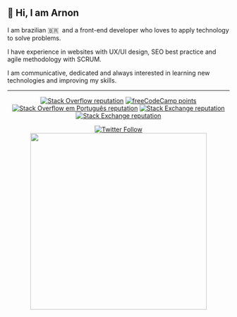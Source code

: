 ## 👋 Hi, I am Arnon

I am brazilian 🇧🇷 &nbsp;and a front-end developer who loves to apply technology to solve problems.

I have experience in websites with UX/UI design, SEO best practice and agile methodology with SCRUM.

I am communicative, dedicated and always interested in learning new technologies and improving my skills.

<hr>

<div align="center">
  <a href="https://stackoverflow.com/users/7753089/"><img alt="Stack Overflow reputation" src="https://img.shields.io/stackexchange/stackoverflow/r/7753089?label=Stack%20Overflow&logo=stackoverflow"></a>
  <a href="https://www.freecodecamp.org/arnon"><img alt="freeCodeCamp points" src="https://img.shields.io/freecodecamp/points/arnon?label=freeCodeCamp&logo=freecodecamp"></a>
  <a href="https://pt.stackoverflow.com/users/69988/"><img alt="Stack Overflow em Português reputation" src="https://img.shields.io/stackexchange/pt.stackoverflow/r/69988?color=rgb%280%2C169%2C%2069%29&label=Stack%20Overflow%20em%20Portugu%C3%AAs"></a>
  <a href="https://codereview.stackexchange.com/users/242103/"><img alt="Stack Exchange reputation" src="https://img.shields.io/stackexchange/codereview/r/242103?color=rgb%28249%2C0%20%2C35%29&label=Code%20Review"></a>
  <a href="https://dba.stackexchange.com/users/233965/"><img alt="Stack Exchange reputation" src="https://img.shields.io/stackexchange/dba/r/233965?color=rgb%280%2C%20153%2C%20214%29&label=Database%20Administrators"></a>
  
  <a href="https://twitter.com/arnonrdp"><img alt="Twitter Follow" src="https://img.shields.io/twitter/follow/arnonrdp?label=Twitter&style=social"></a>
  <br>
  <a href="#"><img src="https://github-readme-stats.vercel.app/api/top-langs/?username=arnonrdp&layout=compact&langs_count=8&theme=chartreuse-dark" width="400"></a>
  <br>
<!-- <a href="https://stackexchange.com/users/10520312/arnon-de-paula"><img src="https://stackexchange.com/users/flair/10520312.png" width="208" height="58" alt="profile for Arnon De Paula on Stack Exchange, a network of free, community-driven Q&amp;A sites" title="profile for Arnon De Paula on Stack Exchange, a network of free, community-driven Q&amp;A sites" /></a> -->
</div>
